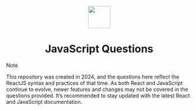 <div align="center">
  <img height="60" src="https://dabeng.github.io/img/reactjs.png">
  <h1>JavaScript Questions</h1>
</div>

> [!NOTE]  
> This repository was created in 2024, and the questions here reflect the ReactJS syntax and practices of that time. As both React and JavaScript continue to evolve, newer features and changes may not be covered in the questions provided. It’s recommended to stay updated with the latest React and JavaScript documentation.
